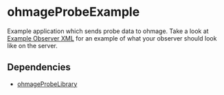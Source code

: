 ohmageProbeExample
==================

Example application which sends probe data to ohmage. Take a look at [Example Observer XML](https://github.com/cketcham/ohmageProbeExample/wiki/Example-Observer-XML) for an example of what your observer should look like on the server.

Dependencies
------------

* [ohmageProbeLibrary](https://github.com/cens/ohmageProbeLibrary)